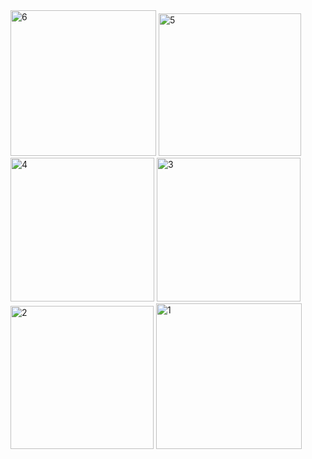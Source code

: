 <img width="233" alt="6" src="https://github.com/ASLy123/android_homework/assets/96857443/8ec4505f-5bc3-4b7e-8fb4-07b3e100308c">
<img width="228" alt="5" src="https://github.com/ASLy123/android_homework/assets/96857443/2c7eb511-e633-4190-baa0-a1d9f81ddf4d">
<img width="230" alt="4" src="https://github.com/ASLy123/android_homework/assets/96857443/7dafdbeb-3c23-42e9-9b3f-1c6d5e97644a">
<img width="230" alt="3" src="https://github.com/ASLy123/android_homework/assets/96857443/69c65747-8bcd-499f-b62f-fe0aa041e32f">
<img width="229" alt="2" src="https://github.com/ASLy123/android_homework/assets/96857443/904b15b4-9d0d-42f0-906c-450c176b5212">
<img width="233" alt="1" src="https://github.com/ASLy123/android_homework/assets/96857443/c3255eb2-5530-4d91-99d1-533ba7ba1960">
